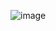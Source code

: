 ![image](https://github.com/Caio26Gualberto/Caio26Gualberto/assets/84203198/33028582-c2e0-4a27-a2dd-a88215986e49)
